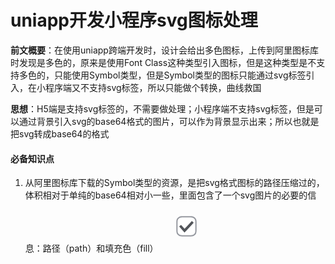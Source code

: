 # uniapp开发小程序svg图标处理

**前文概要**：在使用uniapp跨端开发时，设计会给出多色图标，上传到阿里图标库时发现是多色的，原来是使用Font Class这种类型引入图标，但是这种类型是不支持多色的，只能使用Symbol类型，但是Symbol类型的图标只能通过svg标签引入，在小程序端又不支持svg标签，所以只能做个转换，曲线救国

**思想**：H5端是支持svg标签的，不需要做处理；小程序端不支持svg标签，但是可以通过背景引入svg的base64格式的图片，可以作为背景显示出来；所以也就是把svg转成base64的格式
#### 必备知识点
1. 从阿里图标库下载的Symbol类型的资源，是把svg格式图标的路径压缩过的，体积相对于单纯的base64相对小一些，里面包含了一个svg图片的必要的信息：路径（path）和填充色（fill）
   <svg t="1634568000280" class="icon" viewBox="0 0 1024 1024" version="1.1" xmlns="http://www.w3.org/2000/svg" p-id="2771" width="81" height="81"><path d="M438.4768 307.2h147.0464c45.6448 0 62.208 4.7616 78.8992 13.6704 16.6912 8.9344 29.7728 22.016 38.7072 38.7072 8.9088 16.6912 13.6704 33.2544 13.6704 78.8992v147.0464c0 45.6448-4.7616 62.208-13.6704 78.8992a93.056 93.056 0 0 1-38.7072 38.7072c-16.6912 8.9088-33.2544 13.6704-78.8992 13.6704h-147.0464c-45.6448 0-62.208-4.7616-78.8992-13.6704a93.056 93.056 0 0 1-38.7072-38.7072c-8.9088-16.6912-13.6704-33.2544-13.6704-78.8992v-147.0464c0-45.6448 4.7616-62.208 13.6704-78.8992a93.056 93.056 0 0 1 38.7072-38.7072c16.6912-8.9088 33.2544-13.6704 78.8992-13.6704z" fill="#FFFFFF" p-id="2772"></path><path d="M592.4864 307.2512l12.5952 0.3072c23.5008 0.9216 37.2224 3.7376 48.5376 8.2432l5.504 2.4064a93.056 93.056 0 0 1 44.0064 41.3952c0.9216 1.7408 1.8176 3.4816 2.6624 5.2736l2.4064 5.504c4.5056 11.3152 7.3216 25.0368 8.2432 48.5376l0.3072 12.5952 0.0512 6.9632v147.0464l-0.0512 6.9632-0.3072 12.5952c-0.9216 23.5008-3.7376 37.2224-8.2432 48.5376l-2.4064 5.504a93.056 93.056 0 0 1-41.3952 44.0064 121.0112 121.0112 0 0 1-5.2736 2.6624l-5.504 2.4064c-11.3152 4.5056-25.0368 7.3216-48.5376 8.2432l-12.5952 0.3072-6.9632 0.0512h-147.0464l-6.9632-0.0512-12.5952-0.3072c-23.5008-0.9216-37.2224-3.7376-48.5376-8.2432l-5.504-2.4064a121.0112 121.0112 0 0 1-5.2992-2.6624 93.056 93.056 0 0 1-38.7072-38.7072 121.0112 121.0112 0 0 1-2.6624-5.2992l-2.4064-5.504c-4.5056-11.3152-7.3216-25.0368-8.2432-48.5376l-0.3072-12.5952v-160.9728l0.3072-12.5952c0.9216-23.5008 3.7376-37.2224 8.2432-48.5376l2.4064-5.504a93.056 93.056 0 0 1 41.3952-44.0064c1.7408-0.9216 3.4816-1.8176 5.2736-2.6624l5.504-2.4064c11.3152-4.5056 25.0368-7.3216 48.5376-8.2432l12.5952-0.3072h160.9728zM438.4768 332.8c-6.656 0-12.5952 0.0768-17.92 0.256l-9.9328 0.512c-18.3552 1.28-28.544 4.3264-38.9632 9.8816a67.456 67.456 0 0 0-28.2112 28.2112c-5.5552 10.4192-8.576 20.608-9.8816 38.9632l-0.512 9.9072-0.128 5.5552-0.128 12.3904v147.0464c0 6.656 0.0768 12.5952 0.256 17.92l0.512 9.9328c1.28 18.3552 4.3264 28.544 9.8816 38.9632 6.528 12.2368 15.9744 21.6832 28.2112 28.2112 10.4192 5.5552 20.608 8.576 38.9632 9.8816l9.9072 0.512 5.5552 0.128 12.3904 0.128h147.0464l12.3904-0.128c1.92-0.0256 3.7632-0.0768 5.5552-0.1536l9.9072-0.512c18.3552-1.28 28.544-4.3008 38.9632-9.856a67.456 67.456 0 0 0 28.2112-28.2112c5.5552-10.4192 8.576-20.608 9.8816-38.9632l0.512-9.9072 0.128-5.5552 0.128-12.3904v-147.0464l-0.128-12.3904a403.8912 403.8912 0 0 0-0.1536-5.5552l-0.512-9.9072c-1.28-18.3552-4.3008-28.544-9.856-38.9632a67.456 67.456 0 0 0-28.2112-28.2112c-10.4192-5.5552-20.608-8.576-38.9632-9.8816l-9.9072-0.512a458.2144 458.2144 0 0 0-11.52-0.2304L438.4768 332.8z" fill="#9699A0" p-id="2773"></path><path d="M621.312 404.992l37.504 34.816-185.7024 200.0384-108.3136-123.776 38.528-33.7152 70.912 80.9984z" fill="#52555A" p-id="2774"></path></svg>